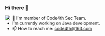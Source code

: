 ### Hi there 👋

<img 
   align="left" 
   src="https://github-readme-stats.vercel.app/api?username=youki992&show_icons=true&icon_color=E65A65&text_color=adbac7&bg_color=2d333b&hide_title=true&hide_border=true" 
/>

- 🔭 I'm member of Code4th Sec Team.
- I'm currently working on Java development.
- 📫 How to reach me: code4th@163.com


